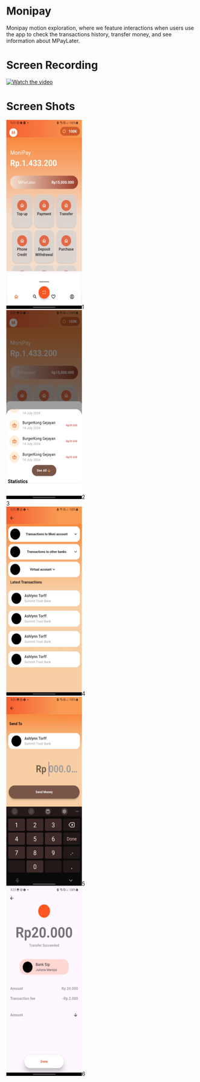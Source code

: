 # Monipay

Monipay motion exploration, where we feature interactions when users use the app to check the transactions history, transfer money, and see information about MPayLater.

# Screen Recording
[![Watch the video](https://i.sstatic.net/Vp2cE.png)](https://youtube.com/shorts/N5VyAH-oMDg?feature=share)

# Screen Shots
<div class="grid-container">
  <div >
    <img src ="https://github.com/njiti/banking/blob/master/asset/1.jpeg?raw=true" width="200" height="500"</img>1
  </div>

  <div >
    <img src ="https://github.com/njiti/banking/blob/master/asset/2.jpeg?raw=true" width="200" height="500"</img>2
  </div>

  <div 
    <img src ="https://github.com/njiti/banking/blob/master/asset/3.jpeg?raw=true" width="200" height="500"</img>3
  </div>

  <div >
    <img src ="https://github.com/njiti/banking/blob/master/asset/4.jpeg?raw=true" width="200" height="500"</img>4
  </div>

  <div >
    <img src ="https://github.com/njiti/banking/blob/master/asset/5.jpeg?raw=true" width="200" height="500"</img>5
  </div>

  <div >
    <img src ="https://github.com/njiti/banking/blob/master/asset/6.jpeg?raw=true" width="200" height="500"</img>6
  </div>
</div>

